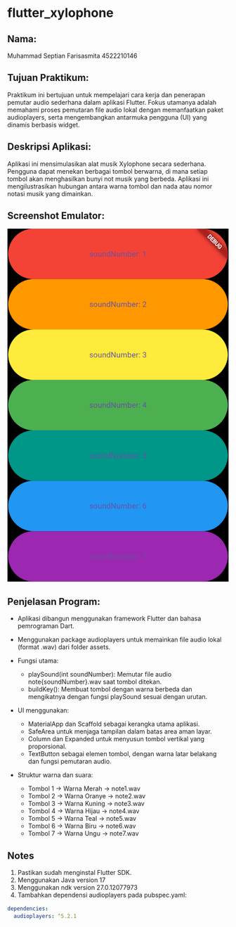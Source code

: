# flutter_xylophone

## Nama:

Muhammad Septian Farisasmita 4522210146

## Tujuan Praktikum:

Praktikum ini bertujuan untuk mempelajari cara kerja dan penerapan pemutar audio sederhana dalam aplikasi Flutter. Fokus utamanya adalah memahami proses pemutaran file audio lokal dengan memanfaatkan paket audioplayers, serta mengembangkan antarmuka pengguna (UI) yang dinamis berbasis widget.

## Deskripsi Aplikasi:

Aplikasi ini mensimulasikan alat musik Xylophone secara sederhana. Pengguna dapat menekan berbagai tombol berwarna, di mana setiap tombol akan menghasilkan bunyi not musik yang berbeda. Aplikasi ini mengilustrasikan hubungan antara warna tombol dan nada atau nomor notasi musik yang dimainkan.

## Screenshot Emulator:

![XylophoneScreen](assets/images/page_sound.png)

## Penjelasan Program:

- Aplikasi dibangun menggunakan framework Flutter dan bahasa pemrograman Dart.
- Menggunakan package audioplayers untuk memainkan file audio lokal (format .wav) dari folder assets.
- Fungsi utama:
  - playSound(int soundNumber): Memutar file audio note{soundNumber}.wav saat tombol ditekan.
  - buildKey(): Membuat tombol dengan warna berbeda dan mengikatnya dengan fungsi playSound sesuai dengan urutan.
- UI menggunakan:

  - MaterialApp dan Scaffold sebagai kerangka utama aplikasi.
  - SafeArea untuk menjaga tampilan dalam batas area aman layar.
  - Column dan Expanded untuk menyusun tombol vertikal yang proporsional.
  - TextButton sebagai elemen tombol, dengan warna latar belakang dan fungsi pemutaran audio.

- Struktur warna dan suara:
  - Tombol 1 → Warna Merah → note1.wav
  - Tombol 2 → Warna Oranye → note2.wav
  - Tombol 3 → Warna Kuning → note3.wav
  - Tombol 4 → Warna Hijau → note4.wav
  - Tombol 5 → Warna Teal → note5.wav
  - Tombol 6 → Warna Biru → note6.wav
  - Tombol 7 → Warna Ungu → note7.wav

## Notes

1. Pastikan sudah menginstal Flutter SDK.
2. Menggunakan Java version 17
3. Menggunakan ndk version 27.0.12077973
4. Tambahkan dependensi audioplayers pada pubspec.yaml:

```yaml
dependencies:
  audioplayers: ^5.2.1
```
